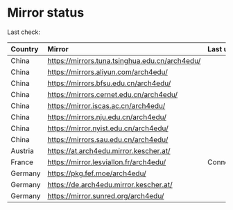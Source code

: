 <script src="./time.js"></script>
# Mirror status
Last check: <script type="text/javascript">localize(1732771397.0284157);</script>

|Country|Mirror|Last update|
|:------|:-----|:----------|
|China|https://mirrors.tuna.tsinghua.edu.cn/arch4edu/|<script type="text/javascript">localize(1732733108);</script>|
|China|https://mirrors.aliyun.com/arch4edu/|<script type="text/javascript">localize(1732733108);</script>|
|China|https://mirrors.bfsu.edu.cn/arch4edu/|<script type="text/javascript">localize(1732733108);</script>|
|China|https://mirrors.cernet.edu.cn/arch4edu/|<script type="text/javascript">localize(1732733108);</script>|
|China|https://mirror.iscas.ac.cn/arch4edu/|<script type="text/javascript">localize(1732733108);</script>|
|China|https://mirrors.nju.edu.cn/arch4edu/|<script type="text/javascript">localize(1732689854);</script>|
|China|https://mirror.nyist.edu.cn/arch4edu/|<script type="text/javascript">localize(1732733108);</script>|
|China|https://mirrors.sau.edu.cn/arch4edu/|<script type="text/javascript">localize(1729319991);</script>|
|Austria|https://at.arch4edu.mirror.kescher.at/|<script type="text/javascript">localize(1732733108);</script>|
|France|https://mirror.lesviallon.fr/arch4edu/|ConnectTimeout|
|Germany|https://pkg.fef.moe/arch4edu/|<script type="text/javascript">localize(1732733108);</script>|
|Germany|https://de.arch4edu.mirror.kescher.at/|<script type="text/javascript">localize(1732733108);</script>|
|Germany|https://mirror.sunred.org/arch4edu/|<script type="text/javascript">localize(1732733108);</script>|

<script src="./tablefilter/tablefilter.js"></script>
<script src="./table.js"></script>